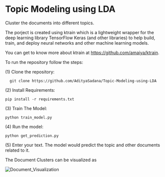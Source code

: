 # Topic Modeling using LDA
Cluster the documents into different topics.

The porject is created using ktrain which is a lightweight wrapper for the deep learning library TensorFlow Keras (and other libraries) to help build, train, and deploy neural networks and other machine learning models.

You can get to know more about ktrain at https://github.com/amaiya/ktrain.

To run the repository follow the steps:

(1) Clone the repository:

      git clone https://github.com/AdityaSadana/Topic-Modeling-using-LDA
      
(2) Install Requirements:

    pip install -r requirements.txt
    
(3) Train The Model:

    python train_model.py

(4) Run the model:

    python get_prediction.py
    
(5) Enter your text. The model would predict the topic and other documents related to it.

The Document Clusters can be visualized as

![Document_Visualization](https://github.com/AdityaSadana/Topic-Modeling-using-LDA/Visualization_plot.png)